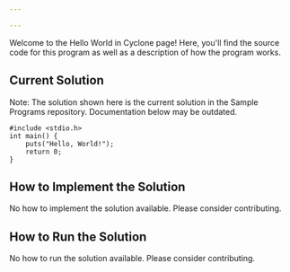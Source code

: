 ```yaml
---

---
```


Welcome to the Hello World in Cyclone page! Here, you'll find the source code for this program as well as a description of how the program works.

## Current Solution

Note: The solution shown here is the current solution in the Sample Programs repository. Documentation below may be outdated.

```Cyclone
#include <stdio.h>
int main() {
	puts("Hello, World!");
	return 0;
}

```

## How to Implement the Solution

No how to implement the solution available. Please consider contributing.

## How to Run the Solution

No how to run the solution available. Please consider contributing.